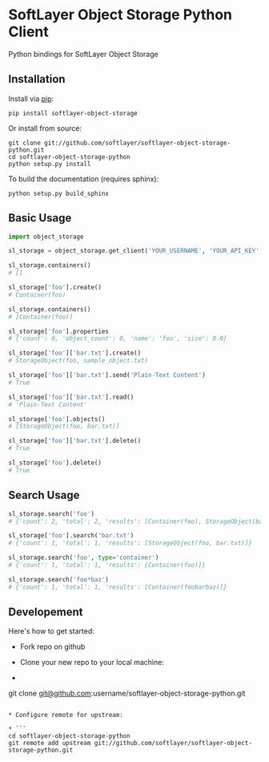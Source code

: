 SoftLayer Object Storage Python Client
======================================
Python bindings for SoftLayer Object Storage

Installation
------------
Install via [pip](http://www.pip-installer.org):
```
pip install softlayer-object-storage
```

Or install from source:

```
git clone git://github.com/softlayer/softlayer-object-storage-python.git
cd softlayer-object-storage-python
python setup.py install
```

To build the documentation (requires sphinx):

```
python setup.py build_sphinx
```

Basic Usage
-----------

```python
import object_storage

sl_storage = object_storage.get_client('YOUR_USERNAME', 'YOUR_API_KEY', datacenter='dal05')

sl_storage.containers()
# []

sl_storage['foo'].create()
# Container(foo)

sl_storage.containers()
# [Container(foo)]

sl_storage['foo'].properties
# {'count': 0, 'object_count': 0, 'name': 'foo', 'size': 0.0}

sl_storage['foo']['bar.txt'].create()
# StorageObject(foo, sample_object.txt)

sl_storage['foo']['bar.txt'].send('Plain-Text Content')
# True

sl_storage['foo']['bar.txt'].read()
# 'Plain-Text Content'

sl_storage['foo'].objects()
# [StorageObject(foo, bar.txt)]

sl_storage['foo']['bar.txt'].delete()
# True

sl_storage['foo'].delete()
# True
```

Search Usage
------------
```python
sl_storage.search('foo')
# {'count': 2, 'total': 2, 'results': [Container(foo), StorageObject(bar, foo)]}

sl_storage['foo'].search('bar.txt')
# {'count': 1, 'total': 1, 'results': [StorageObject(foo, bar.txt)]}

sl_storage.search('foo', type='container')
# {'count': 1, 'total': 1, 'results': [Container(foo)]}

sl_storage.search('foo*baz')
# {'count': 1, 'total': 1, 'results': [Container(foobarbaz)]}
```

Developement
------------
Here's how to get started:

* Fork repo on github
* Clone your new repo to your local machine:

* ``` 
git clone git@github.com:username/softlayer-object-storage-python.git 
```

* Configure remote for upstream:

* ```
cd softlayer-object-storage-python
git remote add upstream git://github.com/softlayer/softlayer-object-storage-python.git
```
